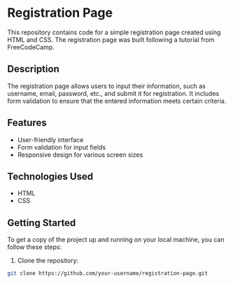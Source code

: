 # Registration Page

This repository contains code for a simple registration page created using HTML and CSS. The registration page was built following a tutorial from FreeCodeCamp.

## Description

The registration page allows users to input their information, such as username, email, password, etc., and submit it for registration. It includes form validation to ensure that the entered information meets certain criteria.

## Features

- User-friendly interface
- Form validation for input fields
- Responsive design for various screen sizes

## Technologies Used

- HTML
- CSS

## Getting Started

To get a copy of the project up and running on your local machine, you can follow these steps:

1. Clone the repository:

```bash
git clone https://github.com/your-username/registration-page.git
